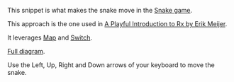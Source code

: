 This snippet is what makes the snake move in the
[Snake game](https://julienmoumne.github.io/rx-training-games/#?title=snake).

This approach is the one used in [A Playful Introduction to Rx by Erik Meijer](https://youtu.be/WKore-AkisY?t=46m30s).

It leverages 
[Map](https://github.com/Reactive-Extensions/RxJS/blob/master/doc/api/core/operators/select.md)
and
[Switch](https://github.com/Reactive-Extensions/RxJS/blob/master/doc/api/core/operators/switch.md).

[Full diagram](https://raw.githubusercontent.com/JulienMoumne/rx-training-games/master/js/samples/slither-using-map-and-switch/slither-using-map-and-switch.png).

Use the Left, Up, Right and Down arrows of your keyboard to move the snake.